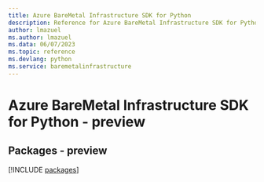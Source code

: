 ```yaml
---
title: Azure BareMetal Infrastructure SDK for Python
description: Reference for Azure BareMetal Infrastructure SDK for Python
author: lmazuel
ms.author: lmazuel
ms.data: 06/07/2023
ms.topic: reference
ms.devlang: python
ms.service: baremetalinfrastructure
---
```

# Azure BareMetal Infrastructure SDK for Python - preview
## Packages - preview
[!INCLUDE [packages](baremetal-infrastructure-index.md)]
